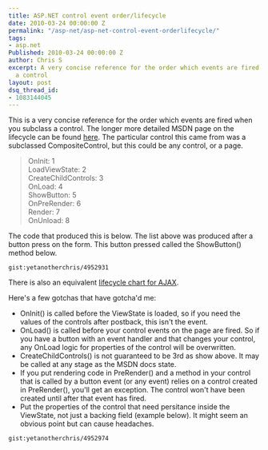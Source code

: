 ```yaml
---
title: ASP.NET control event order/lifecycle
date: 2010-03-24 00:00:00 Z
permalink: "/asp-net/asp-net-control-event-orderlifecycle/"
tags:
- asp.net
Published: 2010-03-24 00:00:00 Z
author: Chris S
excerpt: A very concise reference for the order which events are fired when you subclass
  a control
layout: post
dsq_thread_id:
- 1083144045
---
```


This is a very concise reference for the order which events are fired when you subclass a control. The longer more detailed MSDN page on the lifecycle can be found [here][1]. The particular control this came from was a subclassed CompositeControl, but this could be any control, or a page.

<!--more-->

> OnInit: 1   
> LoadViewState: 2   
> CreateChildControls: 3   
> OnLoad: 4   
> ShowButton: 5   
> OnPreRender: 6   
> Render: 7   
> OnUnload: 8 

The code that produced this is below. The list above was produced after a button press on the form. This button pressed called the ShowButton() method below.

`gist:yetanotherchris/4952931`

There is also an equivalent [lifecycle chart for AJAX][2].

Here's a few gotchas that have gotcha'd me:

  * OnInit() is called before the ViewState is loaded, so if you need the values of the controls after postback, this isn't the event.
  * OnLoad() is called before your control events on the page are fired. So if you have a button with an event handler and that changes your control, any OnLoad logic for properties of the control will be overwritten.
  * CreateChildControls() is not guaranteed to be 3rd as show above. It may be called at any stage as the MSDN docs state.
  * If you put rendering code in PreRender() and a method in your control that is called by a button event (or any event) relies on a control created in PreRender(), you'll get an exception. The control won't have been created until after that event has fired.
  * Put the properties of the control that need persitance inside the ViewState, not just a backing field (example below). It might seem an obvious point but can cause headaches.

`gist:yetanotherchris/4952974`

 [1]: http://msdn.microsoft.com/en-us/library/aa719775(VS.71).aspx
 [2]: http://aspnetresources.com/downloads/MS%20Ajax%20Client%20Life-Cycle%20Events.pdf